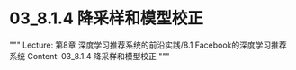 # 03_8.1.4 降采样和模型校正

"""
Lecture: 第8章 深度学习推荐系统的前沿实践/8.1 Facebook的深度学习推荐系统
Content: 03_8.1.4 降采样和模型校正
"""

